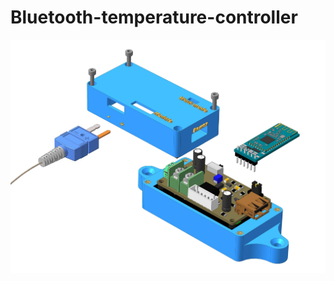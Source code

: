 # Bluetooth-temperature-controller
<img src=https://github.com/artemned/Bluetooth-temperature-controller/blob/main/Image/Additional.jpg>
